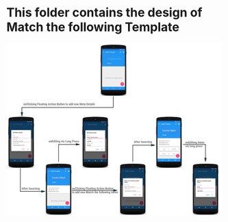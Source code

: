 # This folder contains the design of Match the following Template
![Match the following App Flow](complete_Temp.png "Match the following App Flow")
